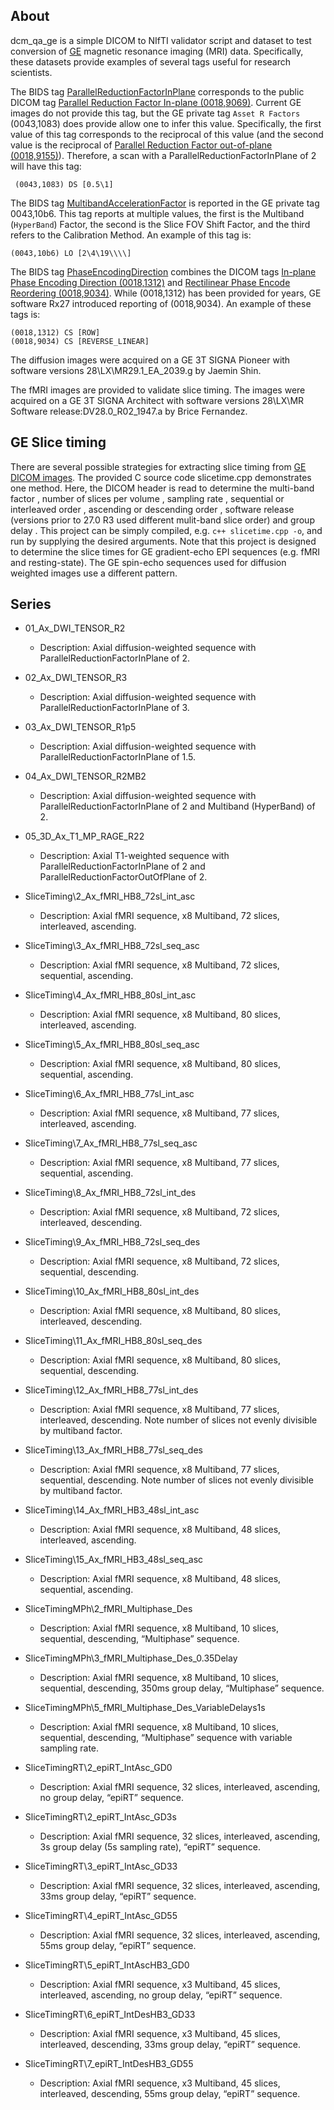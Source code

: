 
## About

dcm_qa_ge is a simple DICOM to NIfTI validator script and dataset to test conversion of [GE](https://www.gehealthcare.com/products/magnetic-resonance-imaging) magnetic resonance imaging (MRI) data. Specifically, these datasets provide examples of several tags useful for research scientists.

The BIDS tag [ParallelReductionFactorInPlane](https://bids-specification.readthedocs.io/en/latest/04-modality-specific-files/01-magnetic-resonance-imaging-data.html#in-plane-spatial-encoding) corresponds to the public DICOM tag [Parallel Reduction Factor In-plane (0018,9069)](http://dicomlookup.com/lookup.asp?sw=Tnumber&q=(0018,9069)). Current GE images do not provide this tag, but the GE private tag `Asset R Factors` (0043,1083) does provide allow one to infer this value. Specifically, the first value of this tag corresponds to the reciprocal of this value (and the second value is the reciprocal of [Parallel Reduction Factor out-of-plane (0018,9155)](http://dicomlookup.com/lookup.asp?sw=Tnumber&q=(0018,9155))). Therefore, a scan with a ParallelReductionFactorInPlane of 2 will have this tag:

```
 (0043,1083) DS [0.5\1] 
```

The BIDS tag [MultibandAccelerationFactor](https://bids-specification.readthedocs.io/en/latest/04-modality-specific-files/01-magnetic-resonance-imaging-data.html#slice-acceleration) is reported in the GE private tag 0043,10b6. This tag reports at multiple values, the first is the Multiband (`HyperBand`) Factor, the second is the Slice FOV Shift Factor, and the third refers to the Calibration Method. An example of this tag is:
 
```
(0043,10b6) LO [2\4\19\\\\] 
```

The BIDS tag [PhaseEncodingDirection](https://bids-specification.readthedocs.io/en/latest/04-modality-specific-files/01-magnetic-resonance-imaging-data.html#in-plane-spatial-encoding) combines the DICOM tags [In-plane Phase Encoding Direction (0018,1312)](http://dicomlookup.com/lookup.asp?sw=Tnumber&q=(0018,1312)) and [Rectilinear Phase Encode Reordering (0018,9034)](http://dicomlookup.com/lookup.asp?sw=Tnumber&q=(0018,9034)). While (0018,1312) has been provided for years, GE software Rx27 introduced reporting of (0018,9034). An example of these tags is:
 
```
(0018,1312) CS [ROW]
(0018,9034) CS [REVERSE_LINEAR]
```

The diffusion images were acquired on a GE 3T SIGNA Pioneer with software versions 28\LX\MR29.1_EA_2039.g by Jaemin Shin. 

The fMRI images are provided to validate slice timing. The images were acquired on a GE 3T SIGNA Architect with software versions 28\LX\MR Software release:DV28.0_R02_1947.a by Brice Fernandez.

## GE Slice timing

There are several possible strategies for extracting slice timing from [GE DICOM images](https://github.com/rordenlab/dcm2niix/tree/master/GE). The provided C source code slicetime.cpp demonstrates one method. Here, the DICOM header is read to determine the multi-band factor <mb>, number of slices per volume <slices>, sampling rate <tr>, sequential or interleaved order <isInterleaved>, ascending or descending order <isDescending>, software release (versions prior to 27.0 R3 used different mulit-band slice order) <is27v3> and group delay <GroupDelay>. This project can be simply compiled, e.g. `c++ slicetime.cpp -o`, and run by supplying the desired arguments. Note that this project is designed to determine the slice times for GE gradient-echo EPI sequences (e.g. fMRI and resting-state). The GE spin-echo sequences used for diffusion weighted images use a different pattern.

## Series

* 01_Ax_DWI_TENSOR_R2
  * Description: Axial diffusion-weighted sequence with ParallelReductionFactorInPlane of 2.
  
* 02_Ax_DWI_TENSOR_R3
  * Description: Axial diffusion-weighted sequence with ParallelReductionFactorInPlane of 3.

* 03_Ax_DWI_TENSOR_R1p5
  *  Description: Axial diffusion-weighted sequence with ParallelReductionFactorInPlane of 1.5.

* 04_Ax_DWI_TENSOR_R2MB2
  * Description: Axial diffusion-weighted sequence with ParallelReductionFactorInPlane of 2 and Multiband (HyperBand) of 2.

* 05_3D_Ax_T1_MP_RAGE_R22
  *  Description: Axial T1-weighted sequence with ParallelReductionFactorInPlane of 2 and ParallelReductionFactorOutOfPlane of 2.
  
* SliceTiming\2_Ax_fMRI_HB8_72sl_int_asc
  *  Description: Axial fMRI sequence, x8 Multiband, 72 slices, interleaved, ascending.
  
* SliceTiming\3_Ax_fMRI_HB8_72sl_seq_asc
  *  Description: Axial fMRI sequence, x8 Multiband, 72 slices, sequential, ascending.

* SliceTiming\4_Ax_fMRI_HB8_80sl_int_asc
  *  Description: Axial fMRI sequence, x8 Multiband, 80 slices, interleaved, ascending.

* SliceTiming\5_Ax_fMRI_HB8_80sl_seq_asc
  *  Description: Axial fMRI sequence, x8 Multiband, 80 slices, sequential, ascending.

* SliceTiming\6_Ax_fMRI_HB8_77sl_int_asc
  *  Description: Axial fMRI sequence, x8 Multiband, 77 slices, interleaved, ascending.

* SliceTiming\7_Ax_fMRI_HB8_77sl_seq_asc
  *  Description: Axial fMRI sequence, x8 Multiband, 77 slices, sequential, ascending.

* SliceTiming\8_Ax_fMRI_HB8_72sl_int_des
  *  Description: Axial fMRI sequence, x8 Multiband, 72 slices, interleaved, descending.

* SliceTiming\9_Ax_fMRI_HB8_72sl_seq_des
  *  Description: Axial fMRI sequence, x8 Multiband, 72 slices, sequential, descending.

* SliceTiming\10_Ax_fMRI_HB8_80sl_int_des
  *  Description: Axial fMRI sequence, x8 Multiband, 80 slices, interleaved, descending.

* SliceTiming\11_Ax_fMRI_HB8_80sl_seq_des
  *  Description: Axial fMRI sequence, x8 Multiband, 80 slices, sequential, descending.

* SliceTiming\12_Ax_fMRI_HB8_77sl_int_des
  *  Description: Axial fMRI sequence, x8 Multiband, 77 slices, interleaved, descending. Note number of slices not evenly divisible by multiband factor.

* SliceTiming\13_Ax_fMRI_HB8_77sl_seq_des
  *  Description: Axial fMRI sequence, x8 Multiband, 77 slices, sequential, descending. Note number of slices not evenly divisible by multiband factor.

* SliceTiming\14_Ax_fMRI_HB3_48sl_int_asc
  *  Description: Axial fMRI sequence, x8 Multiband, 48 slices, interleaved, ascending.

* SliceTiming\15_Ax_fMRI_HB3_48sl_seq_asc
  *  Description: Axial fMRI sequence, x8 Multiband, 48 slices, sequential, ascending.

* SliceTimingMPh\2_fMRI_Multiphase_Des
  *  Description: Axial fMRI sequence, x8 Multiband, 10 slices, sequential, descending, “Multiphase” sequence.

* SliceTimingMPh\3_fMRI_Multiphase_Des_0.35Delay        
  *  Description: Axial fMRI sequence, x8 Multiband, 10 slices, sequential, descending, 350ms group delay, “Multiphase” sequence.

* SliceTimingMPh\5_fMRI_Multiphase_Des_VariableDelays1s
  *  Description: Axial fMRI sequence, x8 Multiband, 10 slices, sequential, descending, “Multiphase” sequence with variable sampling rate.

* SliceTimingRT\2_epiRT_IntAsc_GD0
  *  Description: Axial fMRI sequence, 32 slices, interleaved, ascending, no group delay, “epiRT” sequence.

* SliceTimingRT\2_epiRT_IntAsc_GD3s
  *  Description: Axial fMRI sequence, 32 slices, interleaved, ascending, 3s group delay (5s sampling rate), “epiRT” sequence.
  
* SliceTimingRT\3_epiRT_IntAsc_GD33
  *  Description: Axial fMRI sequence, 32 slices, interleaved, ascending, 33ms group delay, “epiRT” sequence.

* SliceTimingRT\4_epiRT_IntAsc_GD55
  *  Description: Axial fMRI sequence, 32 slices, interleaved, ascending, 55ms group delay, “epiRT” sequence.
  
* SliceTimingRT\5_epiRT_IntAscHB3_GD0  
  *  Description: Axial fMRI sequence, x3 Multiband, 45 slices, interleaved, ascending, no group delay, “epiRT” sequence.

* SliceTimingRT\6_epiRT_IntDesHB3_GD33
  *  Description: Axial fMRI sequence, x3 Multiband, 45 slices, interleaved, descending, 33ms group delay, “epiRT” sequence.
  
* SliceTimingRT\7_epiRT_IntDesHB3_GD55
  *  Description: Axial fMRI sequence, x3 Multiband, 45 slices, interleaved, descending, 55ms group delay, “epiRT” sequence.
